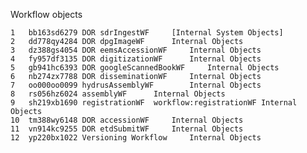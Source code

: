 
Workflow objects

    1	bb163sd6279	DOR sdrIngestWF	 	[Internal System Objects]	 	 	 	 	 	 	 
    2	dd778qy4284	DOR dpgImageWF	 	Internal Objects	 	 	 	 	 	 	 
    3	dz388gs4054	DOR eemsAccessionWF	 	Internal Objects	 	 	 	 	 	 	 
    4	fy957df3135	DOR digitizationWF	 	Internal Objects	 	 	 	 	 	 	 
    5	gb941hc6393	DOR googleScannedBookWF	 	Internal Objects	 	 	 	 	 	 	 
    6	nb274zx7788	DOR disseminationWF	 	Internal Objects	 	 	 	 	 	 	 
    7	oo000oo0099	hydrusAssemblyWF	 	Internal Objects	 	 	 	 	 	 	 
    8	rs056hz6024	assemblyWF	 	Internal Objects	 	 	 	 	 	 	 
    9	sh219xb1690	registrationWF	workflow:registrationWF	Internal Objects
    10	tm388wy6148	DOR accessionWF	 	Internal Objects	 	 	 	 	 	 	 
    11	vn914kc9255	DOR etdSubmitWF	 	Internal Objects	 	 	 	 	 	 	 
    12	yp220bx1022	Versioning Workflow	 	Internal Objects
